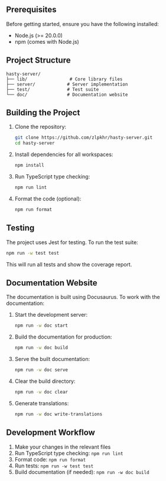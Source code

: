 ## Prerequisites

Before getting started, ensure you have the following installed:

- Node.js (>= 20.0.0)
- npm (comes with Node.js)

## Project Structure

```
hasty-server/
├── lib/                # Core library files
├── server/            # Server implementation
├── test/              # Test suite
└── doc/               # Documentation website
```

## Building the Project

1. Clone the repository:

   ```bash
   git clone https://github.com/zlpkhr/hasty-server.git
   cd hasty-server
   ```

2. Install dependencies for all workspaces:

   ```bash
   npm install
   ```

3. Run TypeScript type checking:

   ```bash
   npm run lint
   ```

4. Format the code (optional):
   ```bash
   npm run format
   ```

## Testing

The project uses Jest for testing. To run the test suite:

```bash
npm run -w test test
```

This will run all tests and show the coverage report.

## Documentation Website

The documentation is built using Docusaurus. To work with the documentation:

1. Start the development server:

   ```bash
   npm run -w doc start
   ```

2. Build the documentation for production:

   ```bash
   npm run -w doc build
   ```

3. Serve the built documentation:

   ```bash
   npm run -w doc serve
   ```

4. Clear the build directory:

   ```bash
   npm run -w doc clear
   ```

5. Generate translations:
   ```bash
   npm run -w doc write-translations
   ```

## Development Workflow

1. Make your changes in the relevant files
2. Run TypeScript type checking: `npm run lint`
3. Format code: `npm run format`
4. Run tests: `npm run -w test test`
5. Build documentation (if needed): `npm run -w doc build`
